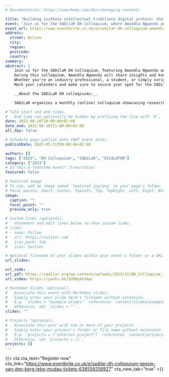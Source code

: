 ```yaml
---
# Documentation: https://wowchemy.com/docs/managing-content/

title: "Building isiXhosa intellectual traditions digital archive: challenges & solutions"
event: "Join us for the SADilaR DH Colloquium, where Amandla Ngwendu and Jacques De Wet will engage in enlightening discussions on 16 August 2023."
event_url: https://www.eventbrite.co.uk/e/sadilar-dh-colloquium-amandla-ngwendu-and-jacques-de-wet-tickets-689851814347
address:
  street: Online
  city:
  region:
  postcode:
  country:
summary: 
abstract: |
    Join us for the SADilaR DH Colloquium, featuring Amandla Ngwendu and Jacques De Wet, two renowned experts in their fields. This exciting online event will take place on Wed Aug 16 2023 at 10:00 AM South Africa Standard Time.
    During this colloquium, Amandla Ngwendu will share insights and knowledge on a topic that will leave you inspired and motivated. Jacques De Wet, on the other hand, will delve into his expertise, providing valuable information that you won't want to miss.
    Whether you're an industry professional, a student, or simply curious about these subjects, this event is for you. Don't miss out on this unique opportunity to learn from these distinguished speakers and engage in meaningful discussions.
    Mark your calendars and make sure to secure your spot for the SADilaR DH Colloquium. Stay tuned for further updates and details on how to join this exciting online event.

    __About the SADiLaR DH colloqiuims:__

    SADiLaR organizes a monthly (online) colloquium showcasing research related to digital humanities. Each month a speaker will present their work in the area of digital humanities.

# Talk start and end times.
#   End time can optionally be hidden by prefixing the line with `#`.
date: 2023-08-16T10:00:00+02:00
date_end: 2022-08-16T11:00:00+02:00
all_day: false

# Schedule page publish date (NOT event date).
publishDate: 2023-05-21T00:00:46+02:00

authors: []
tags: ["2023", "DH Colloquium", "SADiLaR", "ESCALATOR"]
category: ["2023"]
# Is this a featured event? (true/false)
featured: false

# Featured image
# To use, add an image named `featured.jpg/png` to your page's folder. 
# Focal points: Smart, Center, TopLeft, Top, TopRight, Left, Right, BottomLeft, Bottom, BottomRight.
image:
  caption: ""
  focal_point: ""
  preview_only: true

# Custom links (optional).
#   Uncomment and edit lines below to show custom links.
# links:
# - name: Follow
#   url: https://twitter.com
#   icon_pack: fab
#   icon: twitter

# Optional filename of your slides within your event's folder or a URL.
url_slides:

url_code:
url_pdf: https://sadilar.org/wp-content/uploads/2023/12/DH_Colloquium_16Aug2023.pdf
url_video: https://youtu.be/2U8Bykb3mpc

# Markdown Slides (optional).
#   Associate this event with Markdown slides.
#   Simply enter your slide deck's filename without extension.
#   E.g. `slides = "example-slides"` references `content/slides/example-slides.md`.
#   Otherwise, set `slides = ""`.
slides: ""

# Projects (optional).
#   Associate this post with one or more of your projects.
#   Simply enter your project's folder or file name without extension.
#   E.g. `projects = ["internal-project"]` references `content/project/deep-learning/index.md`.
#   Otherwise, set `projects = []`.
projects: []
---
```


{{< cta cta_text="Register now" cta_link="https://www.eventbrite.co.uk/e/sadilar-dh-colloquium-geesje-van-den-berg-lebo-mudau-tickets-638559256927" cta_new_tab="true" >}}

